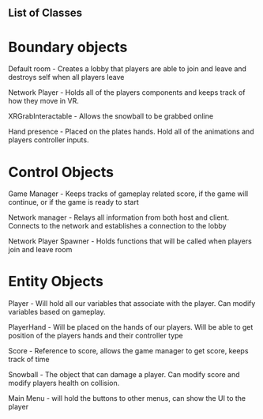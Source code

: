 ## List of Classes
# Boundary objects
Default room - Creates a lobby that players are able to join and leave and destroys self when all players leave

Network Player - Holds all of the players components and keeps track of how they move in VR.

XRGrabInteractable - Allows the snowball to be grabbed online

Hand presence - Placed on the plates hands. Hold all of the animations and players controller inputs.

# Control Objects
Game Manager - Keeps tracks of gameplay related score, if the game will continue, or if the game is ready to start

Network manager - Relays all information from both host and client. Connects to the network and establishes a connection to the lobby

Network Player Spawner - Holds functions that will be called when players join and leave room

# Entity Objects
Player - Will hold all our variables that associate with the player. Can modify variables based on gameplay.

PlayerHand - Will be placed on the hands of our players. Will be able to get position of the players hands and their controller type

Score - Reference to score, allows the game manager to get score, keeps track of time

Snowball - The object that can damage a player. Can modify score and modify players health on collision.

Main Menu - will hold the buttons to other menus, can show the UI to the player

